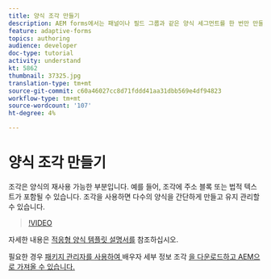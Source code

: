 ```yaml
---
title: 양식 조각 만들기
description: AEM forms에서는 패널이나 필드 그룹과 같은 양식 세그먼트를 한 번만 만들고 적응형 양식에 다시 사용할 수 있는 편리한 메커니즘을 제공합니다.
feature: adaptive-forms
topics: authoring
audience: developer
doc-type: tutorial
activity: understand
kt: 5862
thumbnail: 37325.jpg
translation-type: tm+mt
source-git-commit: c60a46027cc8d71fddd41aa31dbb569e4df94823
workflow-type: tm+mt
source-wordcount: '107'
ht-degree: 4%

---
```



# 양식 조각 만들기

조각은 양식의 재사용 가능한 부분입니다. 예를 들어, 조각에 주소 블록 또는 법적 텍스트가 포함될 수 있습니다. 조각을 사용하면 다수의 양식을 간단하게 만들고 유지 관리할 수 있습니다.


>[!VIDEO](https://video.tv.adobe.com/v/37325/quality=9)



자세한 내용은 [적응형 양식 템플릿 설명서를](https://docs.adobe.com/content/help/en/experience-manager-65/forms/adaptive-forms-basic-authoring/adaptive-form-fragments.html) 참조하십시오.

필요한 경우 [패키지 관리자를 사용하여 ](assets/spouse-details-fragment.zip) 배우자 세부 정보 조각 [을 다운로드하고 AEM으로 가져올 수 있습니다.](http://localhost:4502/crx/packmgr/index.jsp)





